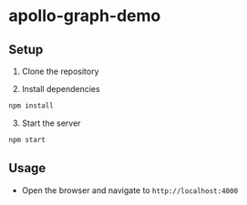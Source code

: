 # apollo-graph-demo

## Setup

1. Clone the repository

2. Install dependencies

```bash
npm install
```

3. Start the server

```bash
npm start
```

## Usage

- Open the browser and navigate to `http://localhost:4000`
